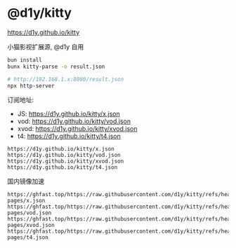 # @d1y/kitty

https://d1y.github.io/kitty

小猫影视扩展源, @d1y 自用

```bash
bun install
bunx kitty-parse -o result.json

# http://192.168.1.x:8080/result.json
npx http-server
```

订阅地址: 

- JS: https://d1y.github.io/kitty/x.json
- vod: https://d1y.github.io/kitty/vod.json
- xvod: https://d1y.github.io/kitty/xvod.json
- t4: https://d1y.github.io/kitty/t4.json

```log
https://d1y.github.io/kitty/x.json
https://d1y.github.io/kitty/vod.json
https://d1y.github.io/kitty/xvod.json
https://d1y.github.io/kitty/t4.json
```

国内镜像加速

```log
https://ghfast.top/https://raw.githubusercontent.com/d1y/kitty/refs/heads/gh-pages/x.json
https://ghfast.top/https://raw.githubusercontent.com/d1y/kitty/refs/heads/gh-pages/vod.json
https://ghfast.top/https://raw.githubusercontent.com/d1y/kitty/refs/heads/gh-pages/xvod.json
https://ghfast.top/https://raw.githubusercontent.com/d1y/kitty/refs/heads/gh-pages/t4.json
```